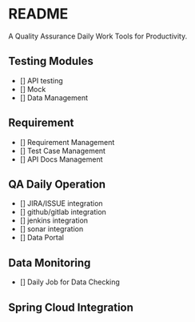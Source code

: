# README


A Quality Assurance Daily Work Tools for Productivity.

## Testing Modules

- [] API testing
- [] Mock
- [] Data Management

## Requirement

- [] Requirement Management
- [] Test Case Management
- [] API Docs Management

## QA Daily Operation

- [] JIRA/ISSUE integration
- [] github/gitlab integration
- [] jenkins integration
- [] sonar integration
- [] Data Portal

## Data Monitoring

- [] Daily Job for Data Checking


## Spring Cloud Integration